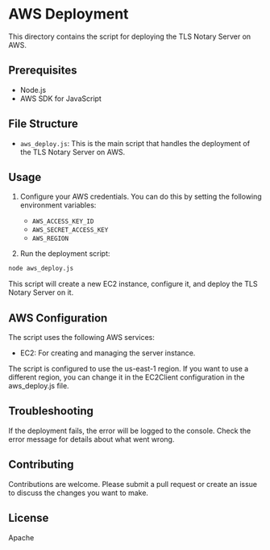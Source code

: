 # AWS Deployment

This directory contains the script for deploying the TLS Notary Server on AWS.

## Prerequisites

- Node.js
- AWS SDK for JavaScript

## File Structure

- `aws_deploy.js`: This is the main script that handles the deployment of the TLS Notary Server on AWS.

## Usage

1. Configure your AWS credentials. You can do this by setting the following environment variables:

   - `AWS_ACCESS_KEY_ID`
   - `AWS_SECRET_ACCESS_KEY`
   - `AWS_REGION`

2. Run the deployment script:

```sh
node aws_deploy.js
```

This script will create a new EC2 instance, configure it, and deploy the TLS Notary Server on it.

## AWS Configuration

The script uses the following AWS services:

- EC2: For creating and managing the server instance.

The script is configured to use the us-east-1 region. If you want to use a different region, you can change it in the EC2Client configuration in the aws_deploy.js file.

## Troubleshooting

If the deployment fails, the error will be logged to the console. Check the error message for details about what went wrong.

## Contributing

Contributions are welcome. Please submit a pull request or create an issue to discuss the changes you want to make.

## License

Apache
